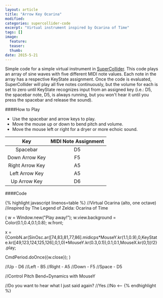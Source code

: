 ```yaml
---
layout: article
title: "Arrow Key Ocarina"
modified:
categories: supercollider-code
excerpt: "Virtual instrument inspired by Ocarina of Time"
tags: []
image:
  feature:
  teaser:
  thumb:
date: 2015-5-21
---
```

Simple code for a simple virtual instrument in [SuperCollider](http://supercollider.github.io/).  This code plays an array of sine waves with five different MIDI note values.  Each note in the array has a respective KeyState assignment.  Once the code is evaluated, SuperCollider will play all five notes continuously, but the volume for each is set to zero until KeyState recognizes input from an assigned key (i.e.: D5, the spacebar note, D5, is always running, but you won't hear it until you press the spacebar and release the sound).

####How to Play
- Use the spacebar and arrow keys to play.
- Move the mouse up or down to bend pitch and volume.
- Move the mouse left or right for a dryer or more echoic sound.

| Key             | MIDI Note Assignment |
|:---------------:|:--------------------:|
| Spacebar        | D5                   |
| Down Arrow Key  | F5                   |
| Right Arrow Key | A5                   |
| Left Arrow Key  | A5                   |
| Up Arrow Key    | D6                   |


####Code

{% highlight javascript linenos=table %}
//Virtual Ocarina (alto, one octave)
//inspired by The Legend of Zelda: Ocarina of Time

(
w = Window.new("Play away!");
w.view.background = Color(0.1,0.4,0.1,0.8);
w.front;

x = {CombN.ar(SinOsc.ar([74,83,81,77,86].midicps*MouseY.kr(1.1,0.9),0,KeyState.kr([49,123,124,125,126],0,1,0)*MouseY.kr(0.3,0.1)),0.1,0.1,MouseX.kr(0,1))!2}.play;

CmdPeriod.doOnce({w.close});
)

//Up    - D6
//Left  - B5
//Right - A5
//Down  - F5
//Space - D5

//Control Pitch Bend+Dynamics with MouseY

//Do you want to hear what I just said again?
//Yes
//No  <--
{% endhighlight %}
